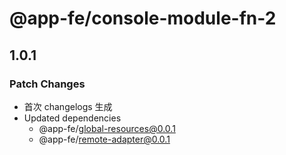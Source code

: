 # @app-fe/console-module-fn-2

## 1.0.1

### Patch Changes

- 首次 changelogs 生成
- Updated dependencies
  - @app-fe/global-resources@0.0.1
  - @app-fe/remote-adapter@0.0.1
